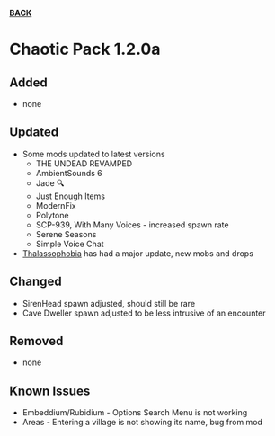 [**BACK**](./)

# Chaotic Pack 1.2.0a

## Added

- none

## Updated

- Some mods updated to latest versions
	- THE UNDEAD REVAMPED
	- AmbientSounds 6
	- Jade 🔍
	- Just Enough Items
	- ModernFix
	- Polytone
	- SCP-939, With Many Voices - increased spawn rate
	- Serene Seasons
	- Simple Voice Chat
- [Thalassophobia](https://www.curseforge.com/minecraft/mc-mods/thalassophobia) has had a major update, new mobs and drops

## Changed

- SirenHead spawn adjusted, should still be rare
- Cave Dweller spawn adjusted to be less intrusive of an encounter

## Removed

- none

## Known Issues

- Embeddium/Rubidium - Options Search Menu is not working
- Areas - Entering a village is not showing its name, bug from mod
